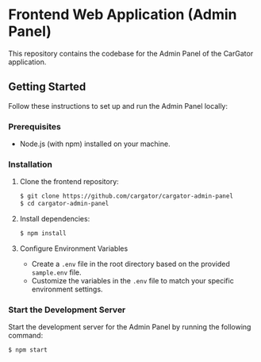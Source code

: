 # Frontend Web Application (Admin Panel)

This repository contains the codebase for the Admin Panel of the CarGator application.

## Getting Started

Follow these instructions to set up and run the Admin Panel locally:

### Prerequisites

- Node.js (with npm) installed on your machine.

### Installation

1. Clone the frontend repository:

    ```bash
    $ git clone https://github.com/cargator/cargator-admin-panel
    $ cd cargator-admin-panel
    ```

2. Install dependencies:

    ```bash
    $ npm install
    ```

3. Configure Environment Variables

    - Create a `.env` file in the root directory based on the provided `sample.env` file.
    - Customize the variables in the `.env` file to match your specific environment settings.

### Start the Development Server

Start the development server for the Admin Panel by running the following command:

```bash
$ npm start

